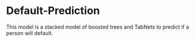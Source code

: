 # Default-Prediction
This model is a stacked model of boosted trees and TabNets to predict if a person will default.
